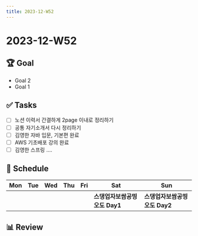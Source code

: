 ```yaml
---
title: 2023-12-W52
---
```

# 2023-12-W52
## 🏆 Goal
- Goal 2
- Goal 1

## ✅ Tasks
- [ ] 노션 이력서 간결하게 2page 이내로 정리하기
- [ ] 공통 자기소개서 다시 정리하기
- [ ] 김영한 자바 입문, 기본편 완료
- [ ] AWS 기초배포 강의 완료
- [ ] 김영한 스프링 ....

## 📅 Schedule
| Mon | Tue | Wed | Thu | Fri | Sat | Sun |
| --- | --- | --- | --- | --- | --- | --- |
|     |     |     |     |     |**스댕업자보쌈공띵오도 Day1**     |**스댕업자보쌈공띵오도 Day2**     |

## 📊 Review
